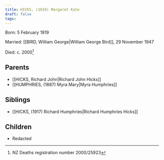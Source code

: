 ```yaml
---
title: HICKS, (1919) Margaret Kate
draft: false
tags:
---
```

Born: 5 February 1919

Married: [[BIRD, William George|William George Bird]], 29 November 1947

Died: c. 2000[^1]

## Parents
- [[HICKS, Richard John|Richard John Hicks]]
- [[HUMPHRIES, (1887) Myra Mary|Myra Humphries]]

## Siblings
- [[HICKS, (1917) Richard Humphries|Richard Humphries Hicks]]

## Children
- Redacted



[^1]: NZ Deaths registration number 2000/25923
